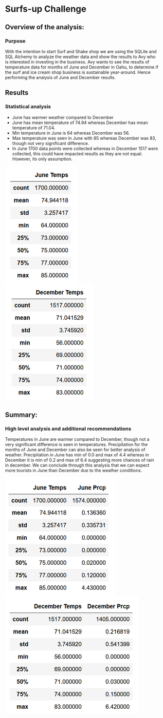 # Surfs-up Challenge
## Overview of the analysis:
### Purpose
With the intention to start Surf and Shake shop we are using the SQLite and SQL Alchemy to analyze the weather data and show the results to Avy who is interested in investing in the business. Avy wants to see the results of temperature data for months of June and December in Oahu, to determine if the surf and ice cream shop business is sustainable year-around. Hence performing the analysis of June and December results.
## Results
### Statistical analysis
* June has warmer weather compared to December
* June has mean temperature of 74.94 whereas December has mean temperature of 71.04.
* Min temperature in June is 64 whereas December was 56.
* Max temperature was seen in June with 85 whereas December was 83, though not very significant difference.
* In June 1700 data points were collected whereas in December 1517 were collected, this could have impacted results as they are not equal. However, its only assumption.

![June_Temp](Images/June_Temp.png)
![Dec_Temp](Images/Dec_Temp.png)

## Summary: 
### High level analysis and additional recommendations
Temperatures in June are warmer compared to December, though not a very significant difference is seen in temperatures. Precipitation for the months of June and December can also be seen for better analysis of weather. Precipitation in June has min of 0.0 and max of 4.4 whereas in December it is min of 0.2 and max of 6.4 suggesting more chances of rain in december. We can conclude through this analysis that we can expect more tourists in June than December due to the weather conditions.

 ![june](Images/june.png)
![dec](Images/dec.png)



